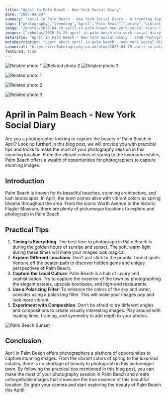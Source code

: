```yaml
---
title: "April in Palm Beach - New York Social Diary"
date: "2025-04-29"
summary: "April in Palm Beach - New York Social Diary - A trending topic in photography."
tags: ["photography","trending","April","Palm Beach","spring","vibrant colors","luxurious estates","practical tips","golden hours","local culture","composition"]
image: "/photos/2025-04-29-april-in-palm-beach-new-york-social-diary-1.jpg"
images: ["/photos/2025-04-29-april-in-palm-beach-new-york-social-diary-1.jpg","/photos/2025-04-29-april-in-palm-beach-new-york-social-diary-2.jpg","/photos/2025-04-29-april-in-palm-beach-new-york-social-diary-3.jpg"]
metaTitle: "April in Palm Beach - New York Social Diary | cre8 Photography"
metaDescription: "Learn about april in palm beach - new york social diary in photography with practical tips and insights."
canonical: "https://cre8photography.co.uk/blog/2025-04-29-april-in-palm-beach-new-york-social-diary"
featured: true
---
```


<!-- Gallery as HTML -->

<div class="grid grid-cols-1 sm:grid-cols-2 md:grid-cols-3 gap-4">
  <img src="/photos/2025-04-29-april-in-palm-beach-new-york-social-diary-1.jpg" alt="Related photo 1" class="w-full rounded-lg" />
<img src="/photos/2025-04-29-april-in-palm-beach-new-york-social-diary-2.jpg" alt="Related photo 2" class="w-full rounded-lg" />
<img src="/photos/2025-04-29-april-in-palm-beach-new-york-social-diary-3.jpg" alt="Related photo 3" class="w-full rounded-lg" />
</div>


<!-- Gallery as Markdown -->
![Related photo 1](/photos/2025-04-29-april-in-palm-beach-new-york-social-diary-1.jpg)


![Related photo 2](/photos/2025-04-29-april-in-palm-beach-new-york-social-diary-2.jpg)


![Related photo 3](/photos/2025-04-29-april-in-palm-beach-new-york-social-diary-3.jpg)



# April in Palm Beach - New York Social Diary

Are you a photographer looking to capture the beauty of Palm Beach in April? Look no further! In this blog post, we will provide you with practical tips and tricks to make the most of your photography session in this stunning location. From the vibrant colors of spring to the luxurious estates, Palm Beach offers a wealth of opportunities for photographers to capture stunning images.

## Introduction

Palm Beach is known for its beautiful beaches, stunning architecture, and lush landscapes. In April, the town comes alive with vibrant colors as spring blooms throughout the area. From the iconic Worth Avenue to the historic Flagler Museum, there are plenty of picturesque locations to explore and photograph in Palm Beach.

## Practical Tips

1. **Timing is Everything**: The best time to photograph in Palm Beach is during the golden hours of sunrise and sunset. The soft, warm light during these times will make your images look magical.
2. **Explore Different Locations**: Don't just stick to the popular tourist spots. Venture off the beaten path to discover hidden gems and unique perspectives of Palm Beach.
3. **Capture the Local Culture**: Palm Beach is a hub of luxury and sophistication. Try to capture the essence of the town by photographing the elegant estates, upscale boutiques, and high-end restaurants.
4. **Use a Polarizing Filter**: To enhance the colors of the sky and water, consider using a polarizing filter. This will make your images pop and look more vibrant.
5. **Experiment with Composition**: Don't be afraid to try different angles and compositions to create visually interesting images. Play around with leading lines, framing, and symmetry to add depth to your photos.

![Palm Beach Sunset](/path/to/image)

## Conclusion

April in Palm Beach offers photographers a plethora of opportunities to capture stunning images. From the vibrant colors of spring to the luxurious estates, there is no shortage of beauty to photograph in this picturesque town. By following the practical tips mentioned in this blog post, you can make the most of your photography session in Palm Beach and create unforgettable images that showcase the true essence of this beautiful location. So grab your camera and start exploring the beauty of Palm Beach this April!

